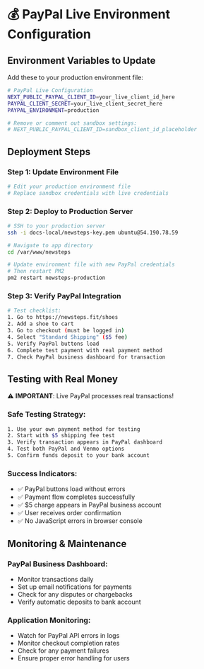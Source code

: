 # 💰 PayPal Live Environment Configuration

## **Environment Variables to Update**

Add these to your production environment file:

```bash
# PayPal Live Configuration
NEXT_PUBLIC_PAYPAL_CLIENT_ID=your_live_client_id_here
PAYPAL_CLIENT_SECRET=your_live_client_secret_here
PAYPAL_ENVIRONMENT=production

# Remove or comment out sandbox settings:
# NEXT_PUBLIC_PAYPAL_CLIENT_ID=sandbox_client_id_placeholder
```

## **Deployment Steps**

### **Step 1: Update Environment File**
```bash
# Edit your production environment file
# Replace sandbox credentials with live credentials
```

### **Step 2: Deploy to Production Server**
```bash
# SSH to your production server
ssh -i docs-local/newsteps-key.pem ubuntu@54.190.78.59

# Navigate to app directory
cd /var/www/newsteps

# Update environment file with new PayPal credentials
# Then restart PM2
pm2 restart newsteps-production
```

### **Step 3: Verify PayPal Integration**
```bash
# Test checklist:
1. Go to https://newsteps.fit/shoes
2. Add a shoe to cart
3. Go to checkout (must be logged in)
4. Select "Standard Shipping" ($5 fee)
5. Verify PayPal buttons load
6. Complete test payment with real payment method
7. Check PayPal business dashboard for transaction
```

## **Testing with Real Money**

⚠️ **IMPORTANT**: Live PayPal processes real transactions!

### **Safe Testing Strategy:**
```bash
1. Use your own payment method for testing
2. Start with $5 shipping fee test
3. Verify transaction appears in PayPal dashboard
4. Test both PayPal and Venmo options
5. Confirm funds deposit to your bank account
```

### **Success Indicators:**
- ✅ PayPal buttons load without errors
- ✅ Payment flow completes successfully
- ✅ $5 charge appears in PayPal business account
- ✅ User receives order confirmation
- ✅ No JavaScript errors in browser console

## **Monitoring & Maintenance**

### **PayPal Business Dashboard:**
- Monitor transactions daily
- Set up email notifications for payments
- Check for any disputes or chargebacks
- Verify automatic deposits to bank account

### **Application Monitoring:**
- Watch for PayPal API errors in logs
- Monitor checkout completion rates
- Check for any payment failures
- Ensure proper error handling for users


